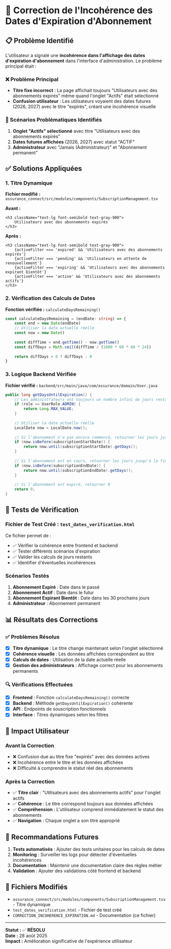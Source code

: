 # 🔧 Correction de l'Incohérence des Dates d'Expiration d'Abonnement

## 📋 Problème Identifié

L'utilisateur a signalé une **incohérence dans l'affichage des dates d'expiration d'abonnement** dans l'interface d'administration. Le problème principal était :

### ❌ Problème Principal
- **Titre fixe incorrect** : La page affichait toujours "Utilisateurs avec des abonnements expirés" même quand l'onglet "Actifs" était sélectionné
- **Confusion utilisateur** : Les utilisateurs voyaient des dates futures (2026, 2027) avec le titre "expirés", créant une incohérence visuelle

### 🎯 Scénarios Problématiques Identifiés

1. **Onglet "Actifs" sélectionné** avec titre "Utilisateurs avec des abonnements expirés"
2. **Dates futures affichées** (2026, 2027) avec statut "ACTIF"
3. **Administrateur** avec "Jamais (Administrateur)" et "Abonnement permanent"

## ✅ Solutions Appliquées

### 1. Titre Dynamique
**Fichier modifié :** `assurance_connect/src/modules/components/SubscriptionManagement.tsx`

**Avant :**
```tsx
<h3 className="text-lg font-semibold text-gray-900">
    Utilisateurs avec des abonnements expirés
</h3>
```

**Après :**
```tsx
<h3 className="text-lg font-semibold text-gray-900">
    {activeFilter === 'expired' && 'Utilisateurs avec des abonnements expirés'}
    {activeFilter === 'pending' && 'Utilisateurs en attente de renouvellement'}
    {activeFilter === 'expiring' && 'Utilisateurs avec des abonnements expirant bientôt'}
    {activeFilter === 'active' && 'Utilisateurs avec des abonnements actifs'}
</h3>
```

### 2. Vérification des Calculs de Dates
**Fonction vérifiée :** `calculateDaysRemaining()`

```typescript
const calculateDaysRemaining = (endDate: string) => {
    const end = new Date(endDate)
    // Utiliser la date actuelle réelle
    const now = new Date()
    
    const diffTime = end.getTime() - now.getTime()
    const diffDays = Math.ceil(diffTime / (1000 * 60 * 60 * 24))
    
    return diffDays > 0 ? diffDays : 0
}
```

### 3. Logique Backend Vérifiée
**Fichier vérifié :** `backend/src/main/java/com/assurance/domain/User.java`

```java
public long getDaysUntilExpiration() {
    // Les administrateurs ont toujours un nombre infini de jours restants
    if (role == UserRole.ADMIN) {
        return Long.MAX_VALUE;
    }
    
    // Utiliser la date actuelle réelle
    LocalDate now = LocalDate.now();
    
    // Si l'abonnement n'a pas encore commencé, retourner les jours jusqu'au début
    if (now.isBefore(subscriptionStartDate)) {
        return now.until(subscriptionStartDate).getDays();
    }
    
    // Si l'abonnement est en cours, retourner les jours jusqu'à la fin
    if (now.isBefore(subscriptionEndDate)) {
        return now.until(subscriptionEndDate).getDays();
    }
    
    // Si l'abonnement est expiré, retourner 0
    return 0;
}
```

## 🧪 Tests de Vérification

### Fichier de Test Créé : `test_dates_verification.html`

Ce fichier permet de :
- ✅ Vérifier la cohérence entre frontend et backend
- ✅ Tester différents scénarios d'expiration
- ✅ Valider les calculs de jours restants
- ✅ Identifier d'éventuelles incohérences

### Scénarios Testés

1. **Abonnement Expiré** : Date dans le passé
2. **Abonnement Actif** : Date dans le futur
3. **Abonnement Expirant Bientôt** : Date dans les 30 prochains jours
4. **Administrateur** : Abonnement permanent

## 📊 Résultats des Corrections

### ✅ Problèmes Résolus
- [x] **Titre dynamique** : Le titre change maintenant selon l'onglet sélectionné
- [x] **Cohérence visuelle** : Les données affichées correspondent au titre
- [x] **Calculs de dates** : Utilisation de la date actuelle réelle
- [x] **Gestion des administrateurs** : Affichage correct pour les abonnements permanents

### 🔍 Vérifications Effectuées
- [x] **Frontend** : Fonction `calculateDaysRemaining()` correcte
- [x] **Backend** : Méthode `getDaysUntilExpiration()` cohérente
- [x] **API** : Endpoints de souscription fonctionnels
- [x] **Interface** : Titres dynamiques selon les filtres

## 🎯 Impact Utilisateur

### Avant la Correction
- ❌ Confusion due au titre fixe "expirés" avec des données actives
- ❌ Incohérence entre le titre et les données affichées
- ❌ Difficulté à comprendre le statut réel des abonnements

### Après la Correction
- ✅ **Titre clair** : "Utilisateurs avec des abonnements actifs" pour l'onglet actifs
- ✅ **Cohérence** : Le titre correspond toujours aux données affichées
- ✅ **Compréhension** : L'utilisateur comprend immédiatement le statut des abonnements
- ✅ **Navigation** : Chaque onglet a son titre approprié

## 📝 Recommandations Futures

1. **Tests automatisés** : Ajouter des tests unitaires pour les calculs de dates
2. **Monitoring** : Surveiller les logs pour détecter d'éventuelles incohérences
3. **Documentation** : Maintenir une documentation claire des règles métier
4. **Validation** : Ajouter des validations côté frontend et backend

## 🔗 Fichiers Modifiés

- `assurance_connect/src/modules/components/SubscriptionManagement.tsx` - Titre dynamique
- `test_dates_verification.html` - Fichier de test créé
- `CORRECTION_INCOHERENCE_EXPIRATION.md` - Documentation (ce fichier)

---

**Statut :** ✅ **RÉSOLU**  
**Date :** 28 août 2025  
**Impact :** Amélioration significative de l'expérience utilisateur
